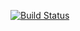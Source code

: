 [![Build Status](https://travis-ci.org/Daventer/Spotitube.svg?branch=master)](https://travis-ci.org/Daventer/Spotitube)